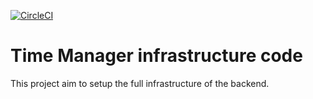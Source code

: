 [![CircleCI](https://circleci.com/gh/mimacom/tm-infrastructure.svg?style=svg)](https://circleci.com/gh/mimacom/tm-infrastructure)

# Time Manager infrastructure code
This project aim to setup the full infrastructure of the backend.
